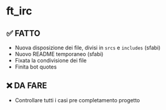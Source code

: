 # ft_irc

## ✅ FATTO
- Nuova disposizione dei file, divisi in `srcs` e `includes` (sfabi)
- Nuovo README temporaneo (sfabi)
- Fixata la condivisione dei file
- Finita bot quotes

## ❌ DA FARE

- Controllare tutti i casi pre completamento progetto



